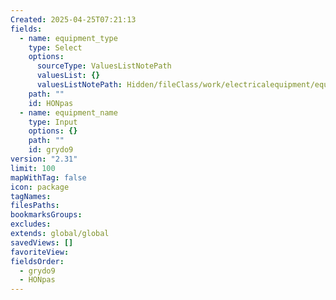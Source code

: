 ```yaml
---
Created: 2025-04-25T07:21:13
fields:
  - name: equipment_type
    type: Select
    options:
      sourceType: ValuesListNotePath
      valuesList: {}
      valuesListNotePath: Hidden/fileClass/work/electricalequipment/equipment/equipmenttype_list.md
    path: ""
    id: HONpas
  - name: equipment_name
    type: Input
    options: {}
    path: ""
    id: grydo9
version: "2.31"
limit: 100
mapWithTag: false
icon: package
tagNames: 
filesPaths: 
bookmarksGroups: 
excludes: 
extends: global/global
savedViews: []
favoriteView: 
fieldsOrder:
  - grydo9
  - HONpas
---
```

